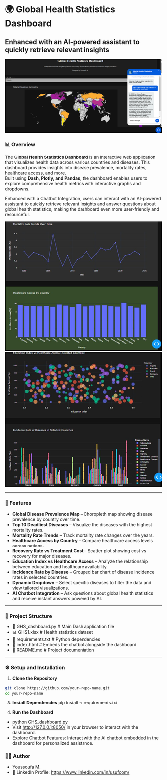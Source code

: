 # 🌍 Global Health Statistics Dashboard 
## Enhanced with an AI-powered assistant to quickly retrieve relevant insights

![Global Health Statistics Dashboard Screenshot1](images/ScreenCap1.png)

### 📊 Overview  
The **Global Health Statistics Dashboard** is an interactive web application that visualizes health data across various countries and diseases. This dashboard provides insights into disease prevalence, mortality rates, healthcare access, and more.  
Built using **Dash, Plotly, and Pandas**, the dashboard enables users to explore comprehensive health metrics with interactive graphs and dropdowns. 

Enhanced with a Chatbot Integration, users can interact with an AI-powered assistant to quickly retrieve relevant insights and answer questions about global health statistics, making the dashboard even more user-friendly and resourceful.

![Global Health Statistics Dashboard Screenshot2](images/ScreenCap2.jpeg)
![Global Health Statistics Dashboard Screenshot3](images/ScreenCap3.jpeg)



---

### 🚀 Features  
- **Global Disease Prevalence Map** – Choropleth map showing disease prevalence by country over time.  
- **Top 10 Deadliest Diseases** – Visualize the diseases with the highest mortality rates.  
- **Mortality Rate Trends** – Track mortality rate changes over the years.  
- **Healthcare Access by Country** – Compare healthcare access levels across nations.  
- **Recovery Rate vs Treatment Cost** – Scatter plot showing cost vs recovery for major diseases.  
- **Education Index vs Healthcare Access** – Analyze the relationship between education and healthcare availability.  
- **Incidence Rate by Disease** – Grouped bar chart of disease incidence rates in selected countries.  
- **Dynamic Dropdown** – Select specific diseases to filter the data and view tailored visualizations.
- **AI Chatbot Integration** – Ask questions about global health statistics and receive instant answers powered by AI.

---

### 📂 Project Structure  
- 📄 GHS_dashboard.py # Main Dash application file
- 📊 GHS1.xlsx # Health statistics dataset
- 📄 requirements.txt # Python dependencies
- 📜 index.html # Embeds the chatbot alongside the dashboard
- 📜 README.md # Project documentation

---

### ⚙️ Setup and Installation  

1. **Clone the Repository**  
```bash
git clone https://github.com/your-repo-name.git
cd your-repo-name
```

3. **Install Dependencies**
pip install -r requirements.txt

4. **Run the Dashboard**
- python GHS_dashboard.py
- Visit http://127.0.0.1:8050/ in your browser to interact with the dashboard.
- Explore Chatbot Features: Interact with the AI chatbot embedded in the dashboard for personalized assistance.

### 👨‍💻 Author
- Youssoufa M.
- 🔗 LinkedIn Profile: https://www.linkedin.com/in/usufcom/
